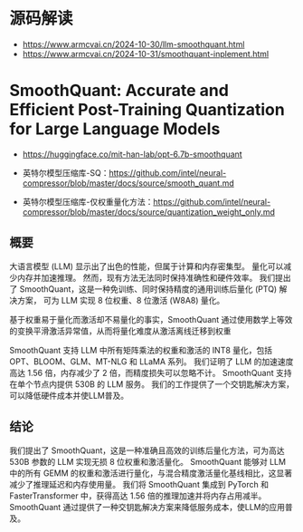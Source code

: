 

# 源码解读

- https://www.armcvai.cn/2024-10-30/llm-smoothquant.html
- https://www.armcvai.cn/2024-10-31/smoothquant-inplement.html


# SmoothQuant: Accurate and Efficient Post-Training Quantization for Large Language Models

- https://huggingface.co/mit-han-lab/opt-6.7b-smoothquant







- 英特尔模型压缩库-SQ：https://github.com/intel/neural-compressor/blob/master/docs/source/smooth_quant.md
- 英特尔模型压缩库-仅权重量化方法：https://github.com/intel/neural-compressor/blob/master/docs/source/quantization_weight_only.md



## 概要

大语言模型 (LLM) 显示出了出色的性能，但属于计算和内存密集型。 量化可以减少内存并加速推理。 
然而，现有方法无法同时保持准确性和硬件效率。 我们提出了 SmoothQuant，这是一种免训练、同时保持精度的通用训练后量化 (PTQ) 解决方案，
可为 LLM 实现 8 位权重、8 位激活 (W8A8) 量化。 

基于权重易于量化而激活却不易量化的事实，SmoothQuant 通过使用数学上等效的变换平滑激活异常值，从而将量化难度从激活离线迁移到权重

SmoothQuant 支持 LLM 中所有矩阵乘法的权重和激活的 INT8 量化，包括 OPT、BLOOM、GLM、MT-NLG 和 LLaMA 系列。
我们证明了 LLM 的加速速度高达 1.56 倍，内存减少了 2 倍，而精度损失可以忽略不计。 
SmoothQuant 支持在单个节点内提供 530B 的 LLM 服务。 我们的工作提供了一个交钥匙解决方案，可以降低硬件成本并使LLM普及。






## 结论 

我们提出了 SmoothQuant，这是一种准确且高效的训练后量化方法，可为高达 530B 参数的 LLM 实现无损 8 位权重和激活量化。 
SmoothQuant 能够对 LLM 中的所有 GEMM 的权重和激活进行量化，与混合精度激活量化基线相比，这显著减少了推理延迟和内存使用量。 
我们将 SmoothQuant 集成到 PyTorch 和 FasterTransformer 中，获得高达 1.56 倍的推理加速并将内存占用减半。 
SmoothQuant 通过提供了一种交钥匙解决方案来降低服务成本，使LLM的应用普及。




